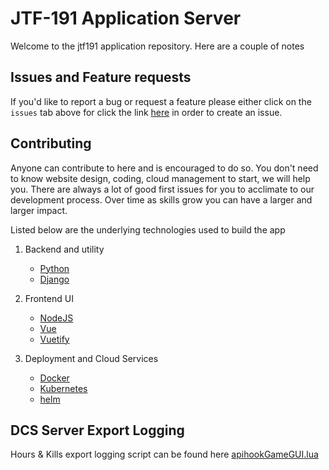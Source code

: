# JTF-191 Application Server

Welcome to the jtf191 application repository. Here are a couple of notes

## Issues and Feature requests

If you'd like to report a bug or request a feature please either click on the `issues` tab above
for click the link [here](https://github.com/kruzaavn/JTF-191-Application/issues) in order to create
an issue. 

## Contributing

Anyone can contribute to here and is encouraged to do so. You don't need to know website design, 
coding, cloud management to start, we will help you. There are always a lot of good first issues
for you to acclimate to our development process. Over time as skills grow you can have a larger and
larger impact. 

Listed below are the underlying technologies used to build the app

1. Backend and utility 
   - [Python](https://www.python.org/doc/)
   - [Django](https://www.djangoproject.com/)
    
2. Frontend UI
   - [NodeJS](https://nodejs.org/en/)
   - [Vue](https://vuejs.org/)
   - [Vuetify](https://vuetifyjs.com/en/)
    
3. Deployment and Cloud Services
   - [Docker](https://www.docker.com/)
   - [Kubernetes](https://kubernetes.io/)
   - [helm](https://helm.sh/)

## DCS Server Export Logging

Hours & Kills export logging script can be found here [apihookGameGUI.lua](/lua_scripts/server/hooks/)
